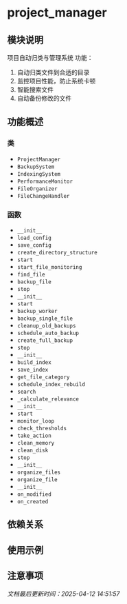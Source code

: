 # project_manager

## 模块说明
项目自动归类与管理系统
功能：
1. 自动归类文件到合适的目录
2. 监控项目性能，防止系统卡顿
3. 智能搜索文件
4. 自动备份修改的文件

## 功能概述

### 类

- `ProjectManager`
- `BackupSystem`
- `IndexingSystem`
- `PerformanceMonitor`
- `FileOrganizer`
- `FileChangeHandler`

### 函数

- `__init__`
- `load_config`
- `save_config`
- `create_directory_structure`
- `start`
- `start_file_monitoring`
- `find_file`
- `backup_file`
- `stop`
- `__init__`
- `start`
- `backup_worker`
- `backup_single_file`
- `cleanup_old_backups`
- `schedule_auto_backup`
- `create_full_backup`
- `stop`
- `__init__`
- `build_index`
- `save_index`
- `get_file_category`
- `schedule_index_rebuild`
- `search`
- `_calculate_relevance`
- `__init__`
- `start`
- `monitor_loop`
- `check_thresholds`
- `take_action`
- `clean_memory`
- `clean_disk`
- `stop`
- `__init__`
- `organize_files`
- `organize_file`
- `__init__`
- `on_modified`
- `on_created`

## 依赖关系

## 使用示例

## 注意事项

*文档最后更新时间：2025-04-12 14:51:57*